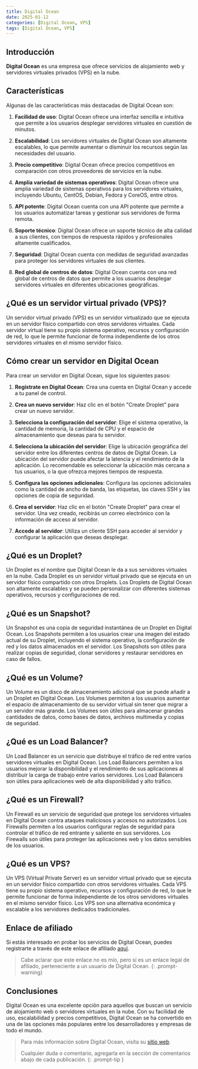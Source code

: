 ```yaml
---
title: Digital Ocean
date: 2025-01-12
categories: [Digital Ocean, VPS]
tags: [Digital Ocean, VPS]
---
```


## Introducción

**Digital Ocean** es una empresa que ofrece servicios de alojamiento web y servidores virtuales privados (VPS) en la nube.

## Características

Algunas de las características más destacadas de Digital Ocean son:

1. **Facilidad de uso**: Digital Ocean ofrece una interfaz sencilla e intuitiva que permite a los usuarios desplegar servidores virtuales en cuestión de minutos.

2. **Escalabilidad**: Los servidores virtuales de Digital Ocean son altamente escalables, lo que permite aumentar o disminuir los recursos según las necesidades del usuario.

3. **Precio competitivo**: Digital Ocean ofrece precios competitivos en comparación con otros proveedores de servicios en la nube.

4. **Amplia variedad de sistemas operativos**: Digital Ocean ofrece una amplia variedad de sistemas operativos para los servidores virtuales, incluyendo Ubuntu, CentOS, Debian, Fedora y CoreOS, entre otros.

5. **API potente**: Digital Ocean cuenta con una API potente que permite a los usuarios automatizar tareas y gestionar sus servidores de forma remota.

6. **Soporte técnico**: Digital Ocean ofrece un soporte técnico de alta calidad a sus clientes, con tiempos de respuesta rápidos y profesionales altamente cualificados.

7. **Seguridad**: Digital Ocean cuenta con medidas de seguridad avanzadas para proteger los servidores virtuales de sus clientes.

8. **Red global de centros de datos**: Digital Ocean cuenta con una red global de centros de datos que permite a los usuarios desplegar servidores virtuales en diferentes ubicaciones geográficas.

## ¿Qué es un servidor virtual privado (VPS)?

Un servidor virtual privado (VPS) es un servidor virtualizado que se ejecuta en un servidor físico compartido con otros servidores virtuales. Cada servidor virtual tiene su propio sistema operativo, recursos y configuración de red, lo que le permite funcionar de forma independiente de los otros servidores virtuales en el mismo servidor físico.

## Cómo crear un servidor en Digital Ocean

Para crear un servidor en Digital Ocean, sigue los siguientes pasos:

1. **Regístrate en Digital Ocean**: Crea una cuenta en Digital Ocean y accede a tu panel de control.

2. **Crea un nuevo servidor**: Haz clic en el botón "Create Droplet" para crear un nuevo servidor.

3. **Selecciona la configuración del servidor**: Elige el sistema operativo, la cantidad de memoria, la cantidad de CPU y el espacio de almacenamiento que deseas para tu servidor.

4. **Selecciona la ubicación del servidor**: Elige la ubicación geográfica del servidor entre los diferentes centros de datos de Digital Ocean. La ubicación del servidor puede afectar la latencia y el rendimiento de la aplicación. Lo recomendable es seleccionar la ubicación más cercana a tus usuarios, o la que ofrezca mejores tiempos de respuesta.

5. **Configura las opciones adicionales**: Configura las opciones adicionales como la cantidad de ancho de banda, las etiquetas, las claves SSH y las opciones de copia de seguridad.

6. **Crea el servidor**: Haz clic en el botón "Create Droplet" para crear el servidor. Una vez creado, recibirás un correo electrónico con la información de acceso al servidor.

7. **Accede al servidor**: Utiliza un cliente SSH para acceder al servidor y configurar la aplicación que deseas desplegar.

## ¿Qué es un Droplet?

Un Droplet es el nombre que Digital Ocean le da a sus servidores virtuales en la nube. Cada Droplet es un servidor virtual privado que se ejecuta en un servidor físico compartido con otros Droplets. Los Droplets de Digital Ocean son altamente escalables y se pueden personalizar con diferentes sistemas operativos, recursos y configuraciones de red.

## ¿Qué es un Snapshot?

Un Snapshot es una copia de seguridad instantánea de un Droplet en Digital Ocean. Los Snapshots permiten a los usuarios crear una imagen del estado actual de su Droplet, incluyendo el sistema operativo, la configuración de red y los datos almacenados en el servidor. Los Snapshots son útiles para realizar copias de seguridad, clonar servidores y restaurar servidores en caso de fallos.

## ¿Qué es un Volume?

Un Volume es un disco de almacenamiento adicional que se puede añadir a un Droplet en Digital Ocean. Los Volumes permiten a los usuarios aumentar el espacio de almacenamiento de su servidor virtual sin tener que migrar a un servidor más grande. Los Volumes son útiles para almacenar grandes cantidades de datos, como bases de datos, archivos multimedia y copias de seguridad.

## ¿Qué es un Load Balancer?

Un Load Balancer es un servicio que distribuye el tráfico de red entre varios servidores virtuales en Digital Ocean. Los Load Balancers permiten a los usuarios mejorar la disponibilidad y el rendimiento de sus aplicaciones al distribuir la carga de trabajo entre varios servidores. Los Load Balancers son útiles para aplicaciones web de alta disponibilidad y alto tráfico.

## ¿Qué es un Firewall?

Un Firewall es un servicio de seguridad que protege los servidores virtuales en Digital Ocean contra ataques maliciosos y accesos no autorizados. Los Firewalls permiten a los usuarios configurar reglas de seguridad para controlar el tráfico de red entrante y saliente en sus servidores. Los Firewalls son útiles para proteger las aplicaciones web y los datos sensibles de los usuarios.

## ¿Qué es un VPS?

Un VPS (Virtual Private Server) es un servidor virtual privado que se ejecuta en un servidor físico compartido con otros servidores virtuales. Cada VPS tiene su propio sistema operativo, recursos y configuración de red, lo que le permite funcionar de forma independiente de los otros servidores virtuales en el mismo servidor físico. Los VPS son una alternativa económica y escalable a los servidores dedicados tradicionales.

## Enlace de afiliado

Si estás interesado en probar los servicios de Digital Ocean, puedes registrarte a través de este enlace de afiliado [aquí](https://m.do.co/c/00a77673dec9).

> Cabe aclarar que este enlace no es mío, pero sí es un enlace legal de afiliado, perteneciente a un usuario de Digital Ocean.
{: .prompt-warning}

## Conclusiones

Digital Ocean es una excelente opción para aquellos que buscan un servicio de alojamiento web o servidores virtuales en la nube. Con su facilidad de uso, escalabilidad y precios competitivos, Digital Ocean se ha convertido en una de las opciones más populares entre los desarrolladores y empresas de todo el mundo.

> Para más información sobre Digital Ocean, visita su [sitio web](https://www.digitalocean.com/).
>
> Cualquier duda o comentario, agregarla en la sección de comentarios abajo de cada publicación.
{: .prompt-tip }
